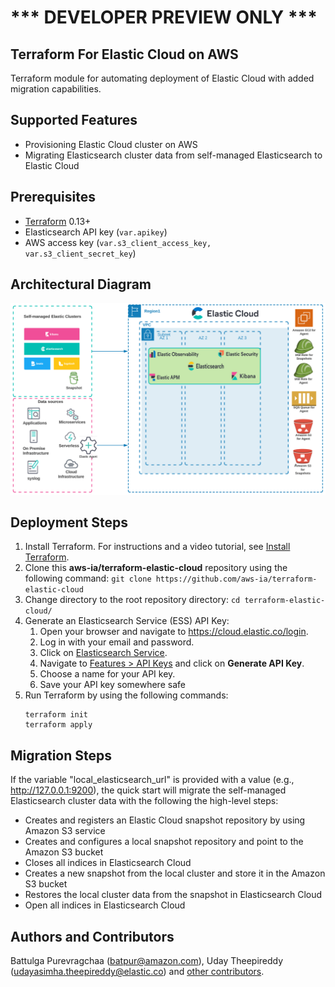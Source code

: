 # *** DEVELOPER PREVIEW ONLY ***

## Terraform For Elastic Cloud on AWS
Terraform module for automating deployment of Elastic Cloud with added migration capabilities.

## Supported Features
- Provisioning Elastic Cloud cluster on AWS
- Migrating Elasticsearch cluster data from self-managed Elasticsearch to Elastic Cloud

## Prerequisites

- [Terraform](https://www.terraform.io/downloads.html) 0.13+
- Elasticsearch API key (`var.apikey`)
- AWS access key (`var.s3_client_access_key, var.s3_client_secret_key`)

## Architectural Diagram
![](docs/images/architectural_diagram.png)

## Deployment Steps
1. Install Terraform. For instructions and a video tutorial, see [Install Terraform](https://learn.hashicorp.com/tutorials/terraform/install-cli). 
2. Clone this **aws-ia/terraform-elastic-cloud** repository using the following command:
   `git clone https://github.com/aws-ia/terraform-elastic-cloud`
3. Change directory to the root repository directory: 
   `cd terraform-elastic-cloud/`
4. Generate an Elasticsearch Service (ESS) API Key:
   1. Open your browser and navigate to <https://cloud.elastic.co/login>.
   2. Log in with your email and password.
   3. Click on [Elasticsearch Service](https://cloud.elastic.co/deployments).
   4. Navigate to [Features > API Keys](https://cloud.elastic.co/deployment-features/keys) and click on **Generate API Key**.
   5. Choose a name for your API key.
   6. Save your API key somewhere safe
5. Run Terraform by using the following commands:
    ```
   terraform init
   terraform apply
    ```
   
## Migration Steps
If the variable "local_elasticsearch_url" is provided with a value (e.g., http://127.0.0.1:9200), the quick start will migrate the self-managed Elasticsearch cluster data with the following the high-level steps:
- Creates and registers an Elastic Cloud snapshot repository by using Amazon S3 service
- Creates and configures a local snapshot repository and point to the Amazon S3 bucket
- Closes all indices in Elasticsearch Cloud
- Creates a new snapshot from the local cluster and store it in the Amazon S3 bucket
- Restores the local cluster data from the snapshot in Elasticsearch Cloud
- Open all indices in Elasticsearch Cloud

## Authors and Contributors
   
Battulga Purevragchaa (batpur@amazon.com), Uday Theepireddy (udayasimha.theepireddy@elastic.co) and [other contributors](https://github.com/aws-ia/terraform-elastic-cloud/graphs/contributors).